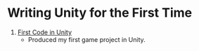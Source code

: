 # Writing Unity for the First Time


1. [First Code in Unity](Day-2-Week-1/FirstUnity/note.md)
    - Produced my first game project in Unity.